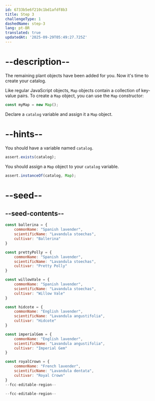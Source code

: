 ```yaml
---
id: 6733b5e6f210c1bd1afdf8b3
title: Step 3
challengeType: 1
dashedName: step-3
lang: pt-BR
translated: true
updatedAt: '2025-09-29T05:49:27.725Z'
---
```


# --description--

The remaining plant objects have been added for you. Now it's time to create your catalog.

Like regular JavaScript objects, `Map` objects contain a collection of key-value pairs. To create a `Map` object, you can use the `Map` constructor:

```js
const myMap = new Map();
```

Declare a `catalog` variable and assign it a `Map` object.

# --hints--

You should have a variable named `catalog`.

```js
assert.exists(catalog);
```

You should assign a `Map` object to your `catalog` variable.

```js
assert.instanceOf(catalog, Map);
```

# --seed--

## --seed-contents--

```js
const ballerina = {
    commonName: "Spanish lavender",
    scientificName: "Lavandula stoechas",
    cultivar: "Ballerina"
}

const prettyPolly = {
    commonName: "Spanish lavender",
    scientificName: "Lavandula stoechas",
    cultivar: "Pretty Polly"
}

const willowVale = {
    commonName: "Spanish lavender",
    scientificName: "Lavandula stoechas",
    cultivar: "Willow Vale"
}

const hidcote = {
    commonName: "English lavender",
    scientificName: "Lavandula angustifolia",
    cultivar: "Hidcote"
}

const imperialGem = {
    commonName: "English lavender",
    scientificName: "Lavandula angustifolia",
    cultivar: "Imperial Gem"
}

const royalCrown = {
    commonName: "French lavender",
    scientificName: "Lavandula dentata",
    cultivar: "Royal Crown"
}
--fcc-editable-region--

--fcc-editable-region--
```
